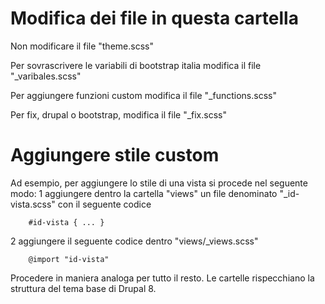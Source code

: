 # Modifica dei file in questa cartella
Non modificare il file "theme.scss"

Per sovrascrivere le variabili di bootstrap italia modifica il file "_varibales.scss"

Per aggiungere funzioni custom modifica il file "_functions.scss"

Per fix, drupal o bootstrap, modifica il file "_fix.scss"

# Aggiungere stile custom
Ad esempio, per aggiungere lo stile di una vista si procede nel seguente modo:
1 aggiungere dentro la cartella "views" un file denominato "_id-vista.scss" con il seguente codice

        #id-vista { ... }

2 aggiungere il seguente codice dentro "views/_views.scss"

        @import "id-vista"

Procedere in maniera analoga per tutto il resto.
Le cartelle rispecchiano la struttura del tema base di Drupal 8.
